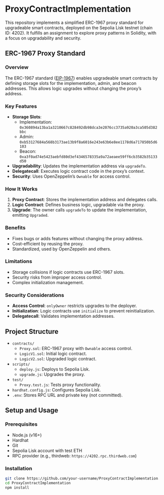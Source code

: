 # ProxyContractImplementation

This repository implements a simplified ERC-1967 proxy standard for upgradeable smart contracts, deployed on the Sepolia Lisk testnet (chain ID: 4202). It fulfills an assignment to explore proxy patterns in Solidity, with a focus on upgradability and security.

## ERC-1967 Proxy Standard

### Overview
The ERC-1967 standard ([EIP-1967](https://eips.ethereum.org/EIPS/eip-1967)) enables upgradeable smart contracts by defining storage slots for the implementation, admin, and beacon addresses. This allows logic upgrades without changing the proxy’s address.

### Key Features
- **Storage Slots**:
  - Implementation: `0x360894a13ba1a3210667c828492db98dca3e2076cc3735a920a3ca505d382bbc`
  - Admin: `0xb53127684a568b3173ae13b9f8a6016e243e63b6e8ee1178d6a717850b5d6103`
  - Beacon: `0xa3f0ad74e5423aebfd80d3ef4346578335a9a72aeaee59ff6cb3582b35133d50`
- **Upgradability**: Updates the implementation address via `upgradeTo`.
- **Delegatecall**: Executes logic contract code in the proxy’s context.
- **Security**: Uses OpenZeppelin’s `Ownable` for access control.

### How It Works
1. **Proxy Contract**: Stores the implementation address and delegates calls.
2. **Logic Contract**: Defines business logic, upgradable via the proxy.
3. **Upgrade**: The owner calls `upgradeTo` to update the implementation, emitting `Upgraded`.

### Benefits
- Fixes bugs or adds features without changing the proxy address.
- Cost-efficient by reusing the proxy.
- Standardized, used by OpenZeppelin and others.

### Limitations
- Storage collisions if logic contracts use ERC-1967 slots.
- Security risks from improper access control.
- Complex initialization management.

### Security Considerations
- **Access Control**: `onlyOwner` restricts upgrades to the deployer.
- **Initialization**: Logic contracts use `initialize` to prevent reinitialization.
- **Delegatecall**: Validates implementation addresses.

## Project Structure
- `contracts/`
  - `Proxy.sol`: ERC-1967 proxy with `Ownable` access control.
  - `LogicV1.sol`: Initial logic contract.
  - `LogicV2.sol`: Upgraded logic contract.
- `scripts/`
  - `deploy.js`: Deploys to Sepolia Lisk.
  - `upgrade.js`: Upgrades the proxy.
- `test/`
  - `Proxy.test.js`: Tests proxy functionality.
- `hardhat.config.js`: Configures Sepolia Lisk.
- `.env`: Stores RPC URL and private key (not committed).

## Setup and Usage
### Prerequisites
- Node.js (v16+)
- Hardhat
- Git
- Sepolia Lisk account with test ETH
- RPC provider (e.g., thirdweb: `https://4202.rpc.thirdweb.com`)

### Installation
```bash
git clone https://github.com/your-username/ProxyContractImplementation.git
cd ProxyContractImplementation
npm install